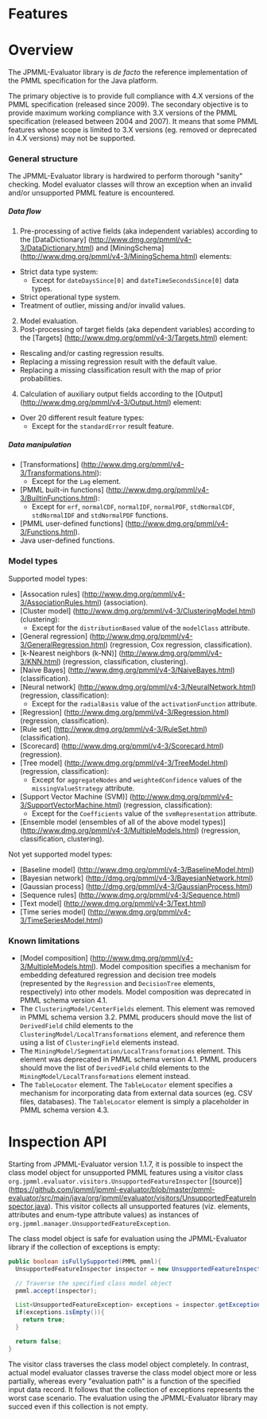 Features
========

# Overview #

The JPMML-Evaluator library is *de facto* the reference implementation of the PMML specification for the Java platform.

The primary objective is to provide full compliance with 4.X versions of the PMML specification (released since 2009). The secondary objective is to provide maximum working compliance with 3.X versions of the PMML specification (released between 2004 and 2007). It means that some PMML features whose scope is limited to 3.X versions (eg. removed or deprecated in 4.X versions) may not be supported.

### General structure ###

The JPMML-Evaluator library is hardwired to perform thorough "sanity" checking. Model evaluator classes will throw an exception when an invalid and/or unsupported PMML feature is encountered.

##### Data flow #####

1. Pre-processing of active fields (aka independent variables) according to the [DataDictionary] (http://www.dmg.org/pmml/v4-3/DataDictionary.html) and [MiningSchema] (http://www.dmg.org/pmml/v4-3/MiningSchema.html) elements:
  * Strict data type system:
    * Except for `dateDaysSince[0]` and `dateTimeSecondsSince[0]` data types.
  * Strict operational type system.
  * Treatment of outlier, missing and/or invalid values.
2. Model evaluation.
3. Post-processing of target fields (aka dependent variables) according to the [Targets] (http://www.dmg.org/pmml/v4-3/Targets.html) element:
  * Rescaling and/or casting regression results.
  * Replacing a missing regression result with the default value.
  * Replacing a missing classification result with the map of prior probabilities.
4. Calculation of auxiliary output fields according to the [Output] (http://www.dmg.org/pmml/v4-3/Output.html) element:
  * Over 20 different result feature types:
    * Except for the `standardError` result feature.

##### Data manipulation #####

* [Transformations] (http://www.dmg.org/pmml/v4-3/Transformations.html):
  * Except for the `Lag` element.
* [PMML built-in functions] (http://www.dmg.org/pmml/v4-3/BuiltinFunctions.html):
  * Except for `erf`, `normalCDF`, `normalIDF`, `normalPDF`, `stdNormalCDF`, `stdNormalIDF` and `stdNormalPDF` functions.
* [PMML user-defined functions] (http://www.dmg.org/pmml/v4-3/Functions.html).
* Java user-defined functions.

### Model types ###

Supported model types:

* [Assocation rules] (http://www.dmg.org/pmml/v4-3/AssociationRules.html) (association).
* [Cluster model] (http://www.dmg.org/pmml/v4-3/ClusteringModel.html) (clustering):
  * Except for the `distributionBased` value of the `modelClass` attribute.
* [General regression] (http://www.dmg.org/pmml/v4-3/GeneralRegression.html) (regression, Cox regression, classification).
* [k-Nearest neighbors (k-NN)] (http://www.dmg.org/pmml/v4-3/KNN.html) (regression, classification, clustering).
* [Naive Bayes] (http://www.dmg.org/pmml/v4-3/NaiveBayes.html) (classification).
* [Neural network] (http://www.dmg.org/pmml/v4-3/NeuralNetwork.html) (regression, classification):
  * Except for the `radialBasis` value of the `activationFunction` attribute.
* [Regression] (http://www.dmg.org/pmml/v4-3/Regression.html) (regression, classification).
* [Rule set] (http://www.dmg.org/pmml/v4-3/RuleSet.html) (classification).
* [Scorecard] (http://www.dmg.org/pmml/v4-3/Scorecard.html) (regression).
* [Tree model] (http://www.dmg.org/pmml/v4-3/TreeModel.html) (regression, classification):
  * Except for `aggregateNodes` and `weightedConfidence` values of the `missingValueStrategy` attribute.
* [Support Vector Machine (SVM)] (http://www.dmg.org/pmml/v4-3/SupportVectorMachine.html) (regression, classification):
  * Except for the `Coefficients` value of the `svmRepresentation` attribute.
* [Ensemble model (ensembles of all of the above model types)] (http://www.dmg.org/pmml/v4-3/MultipleModels.html) (regression, classification, clustering).

Not yet supported model types:

* [Baseline model] (http://www.dmg.org/pmml/v4-3/BaselineModel.html)
* [Bayesian network] (http://dmg.org/pmml/v4-3/BayesianNetwork.html)
* [Gaussian process] (http://dmg.org/pmml/v4-3/GaussianProcess.html)
* [Sequence rules] (http://www.dmg.org/pmml/v4-3/Sequence.html)
* [Text model] (http://www.dmg.org/pmml/v4-3/Text.html)
* [Time series model] (http://www.dmg.org/pmml/v4-3/TimeSeriesModel.html)

### Known limitations ###

* [Model composition] (http://www.dmg.org/pmml/v4-3/MultipleModels.html). Model composition specifies a mechanism for embedding defeatured regression and decision tree models (represented by the `Regression` and `DecisionTree` elements, respectively) into other models. Model composition was deprecated in PMML schema version 4.1.
* The `ClusteringModel/CenterFields` element. This element was removed in PMML schema version 3.2. PMML producers should move the list of `DerivedField` child elements to the `ClusteringModel/LocalTransformations` element, and reference them using a list of `ClusteringField` elements instead.
* The `MiningModel/Segmentation/LocalTransformations` element. This element was deprecated in PMML schema version 4.1. PMML producers should move the list of `DerivedField` child elements to the `MiningModel/LocalTransformations` element instead.
* The `TableLocator` element. The `TableLocator` element specifies a mechanism for incorporating data from external data sources (eg. CSV files, databases). The `TableLocator` element is simply a placeholder in PMML schema version 4.3.

# Inspection API #

Starting from JPMML-Evaluator version 1.1.7, it is possible to inspect the class model object for unsupported PMML features using a visitor class `org.jpmml.evaluator.visitors.UnsupportedFeatureInspector` [(source)] (https://github.com/jpmml/jpmml-evaluator/blob/master/pmml-evaluator/src/main/java/org/jpmml/evaluator/visitors/UnsupportedFeatureInspector.java). This visitor collects all unsupported features (viz. elements, attributes and enum-type attribute values) as instances of `org.jpmml.manager.UnsupportedFeatureException`.

The class model object is safe for evaluation using the JPMML-Evaluator library if the collection of exceptions is empty:
```java
public boolean isFullySupported(PMML pmml){
  UnsupportedFeatureInspector inspector = new UnsupportedFeatureInspector();

  // Traverse the specified class model object
  pmml.accept(inspector);

  List<UnsupportedFeatureException> exceptions = inspector.getExceptions();
  if(exceptions.isEmpty()){
    return true;
  }

  return false;
}
```

The visitor class traverses the class model object completely. In contrast, actual model evaluator classes traverse the class model object more or less partially, whereas every "evaluation path" is a function of the specified input data record. It follows that the collection of exceptions represents the worst case scenario. The evaluation using the JPMML-Evaluator library may succed even if this collection is not empty.

